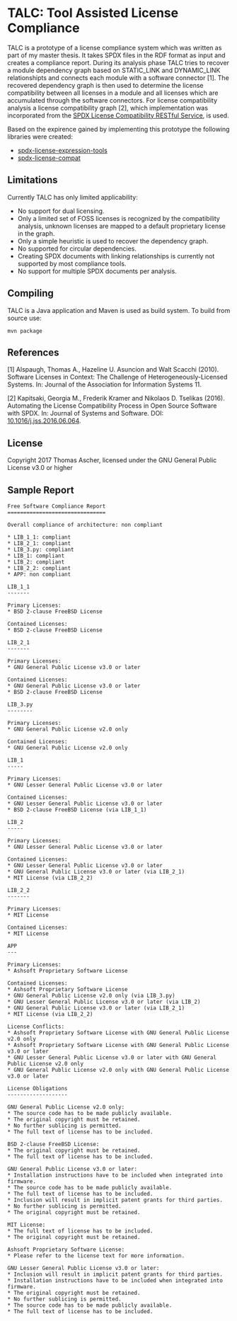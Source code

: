 # TALC: Tool Assisted License Compliance

TALC is a prototype of a license compliance system which was written as part of my master thesis. It takes SPDX files in the RDF format as input and creates a compliance report. During its analysis phase TALC tries to recover a module dependency graph based on STATIC_LINK and DYNAMIC_LINK relationshipts and connects each module with a software connector [1]. The recovered dependency graph is then used to determine the license compatibility between all licenses in a module and all licenses which are accumulated through the software connectors. For license compatibility analysis a license compatibility graph [2], which implementation was incorporated from the [SPDX License Compatibility RESTful Service](https://github.com/dpasch01/spdx-compat-tools), is used.

Based on the expirence gained by implementing this prototype the following libraries were created:
- [spdx-license-expression-tools](https://github.com/aschet/spdx-license-expression-tools)
- [spdx-license-compat](https://github.com/aschet/spdx-license-compat)

## Limitations

Currently TALC has only limited applicability:
- No support for dual licensing.
- Only a limited set of FOSS licenses is recognized by the compatibility analysis, unknown licenses are mapped to a default proprietary license in the graph.
- Only a simple heuristic is used to recover the dependency graph.
- No supported for circular dependencies.
- Creating SPDX documents with linking relationships is currently not supported by most compliance tools.
- No support for multiple SPDX documents per analysis.

## Compiling

TALC is a Java application and Maven is used as build system. To build from source use:

```
mvn package
```

## References

[1] Alspaugh, Thomas A., Hazeline U. Asuncion and Walt Scacchi (2010). Software Licenses in Context: The Challenge of Heterogeneously-Licensed Systems. In: Journal of the Association for Information Systems 11.

[2] Kapitsaki, Georgia M., Frederik Kramer and Nikolaos D. Tselikas (2016). Automating the License Compatibility Process in Open Source Software with SPDX. In: Journal of Systems and Software. DOI: [10.1016/j.jss.2016.06.064](http://dx.doi.org/10.1016/j.jss.2016.06.064).

## License

Copyright 2017 Thomas Ascher, licensed under the GNU General Public License v3.0 or higher

## Sample Report

```
Free Software Compliance Report
===============================

Overall compliance of architecture: non compliant

* LIB_1_1: compliant
* LIB_2_1: compliant
* LIB_3.py: compliant
* LIB_1: compliant
* LIB_2: compliant
* LIB_2_2: compliant
* APP: non compliant

LIB_1_1
-------

Primary Licenses:
* BSD 2-clause FreeBSD License

Contained Licenses:
* BSD 2-clause FreeBSD License

LIB_2_1
-------

Primary Licenses:
* GNU General Public License v3.0 or later

Contained Licenses:
* GNU General Public License v3.0 or later
* BSD 2-clause FreeBSD License

LIB_3.py
--------

Primary Licenses:
* GNU General Public License v2.0 only

Contained Licenses:
* GNU General Public License v2.0 only

LIB_1
-----

Primary Licenses:
* GNU Lesser General Public License v3.0 or later

Contained Licenses:
* GNU Lesser General Public License v3.0 or later
* BSD 2-clause FreeBSD License (via LIB_1_1)

LIB_2
-----

Primary Licenses:
* GNU Lesser General Public License v3.0 or later

Contained Licenses:
* GNU Lesser General Public License v3.0 or later
* GNU General Public License v3.0 or later (via LIB_2_1)
* MIT License (via LIB_2_2)

LIB_2_2
-------

Primary Licenses:
* MIT License

Contained Licenses:
* MIT License

APP
---

Primary Licenses:
* Ashsoft Proprietary Software License

Contained Licenses:
* Ashsoft Proprietary Software License
* GNU General Public License v2.0 only (via LIB_3.py)
* GNU Lesser General Public License v3.0 or later (via LIB_2)
* GNU General Public License v3.0 or later (via LIB_2_1)
* MIT License (via LIB_2_2)

License Conflicts:
* Ashsoft Proprietary Software License with GNU General Public License v2.0 only
* Ashsoft Proprietary Software License with GNU General Public License v3.0 or later
* GNU Lesser General Public License v3.0 or later with GNU General Public License v2.0 only
* GNU General Public License v2.0 only with GNU General Public License v3.0 or later

License Obligations
-------------------

GNU General Public License v2.0 only:
* The source code has to be made publicly available.
* The original copyright must be retained.
* No further sublicing is permitted.
* The full text of license has to be included.

BSD 2-clause FreeBSD License:
* The original copyright must be retained.
* The full text of license has to be included.

GNU General Public License v3.0 or later:
* Installation instructions have to be included when integrated into firmware.
* The source code has to be made publicly available.
* The full text of license has to be included.
* Inclusion will result in implicit patent grants for third parties.
* No further sublicing is permitted.
* The original copyright must be retained.

MIT License:
* The full text of license has to be included.
* The original copyright must be retained.

Ashsoft Proprietary Software License:
* Please refer to the license text for more information.

GNU Lesser General Public License v3.0 or later:
* Inclusion will result in implicit patent grants for third parties.
* Installation instructions have to be included when integrated into firmware.
* The original copyright must be retained.
* No further sublicing is permitted.
* The source code has to be made publicly available.
* The full text of license has to be included.
```

